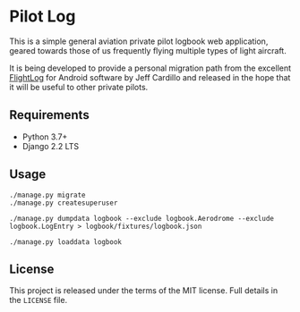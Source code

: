 # Pilot Log

This is a simple general aviation private pilot logbook web application, geared towards those of us frequently flying multiple types of light aircraft.

It is being developed to provide a personal migration path from the excellent [FlightLog](http://warbredstudios.com/flightlog/flightlog.html) for Android software by Jeff Cardillo and released in the hope that it will be useful to other private pilots.

## Requirements

* Python 3.7+
* Django 2.2 LTS

## Usage

```
./manage.py migrate
./manage.py createsuperuser
```

```
./manage.py dumpdata logbook --exclude logbook.Aerodrome --exclude logbook.LogEntry > logbook/fixtures/logbook.json
```

```
./manage.py loaddata logbook
```

## License

This project is released under the terms of the MIT license. Full details in the `LICENSE` file.
